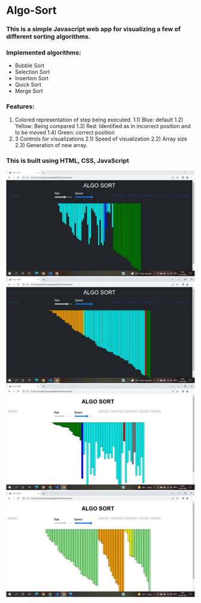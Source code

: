 # Algo-Sort
### This is a simple Javascript web app for visualizing a few of different sorting algorithms.
### Implemented algorithms:
- Bubble Sort 
- Selection Sort
- Insertion Sort
- Quick Sort
- Merge Sort
### Features:
1) Colored representation of step being executed.
  1.1) Blue: default
  1.2) Yellow: Being compared
  1.3) Red: Identified as in incorrect position and to be moved
  1.4) Green: correct position
2) 3 Controls for visualizations
  2.1) Speed of visualization 
  2.2) Array size
  2.3) Generation of new array.

### This is built using HTML, CSS, JavaScript <br/>



<img src="https://github.com/Goalline-byte/Algo-Sort/blob/main/image_ss/1.png"> <br/>
<img src="https://github.com/Goalline-byte/Algo-Sort/blob/main/image_ss/3.png"> <br/>
<img src="https://github.com/Goalline-byte/Algo-Sort/blob/main/image%204.png"> <br/>
<img src="https://github.com/Goalline-byte/Algo-Sort/blob/main/image%205.png"> <br/>
